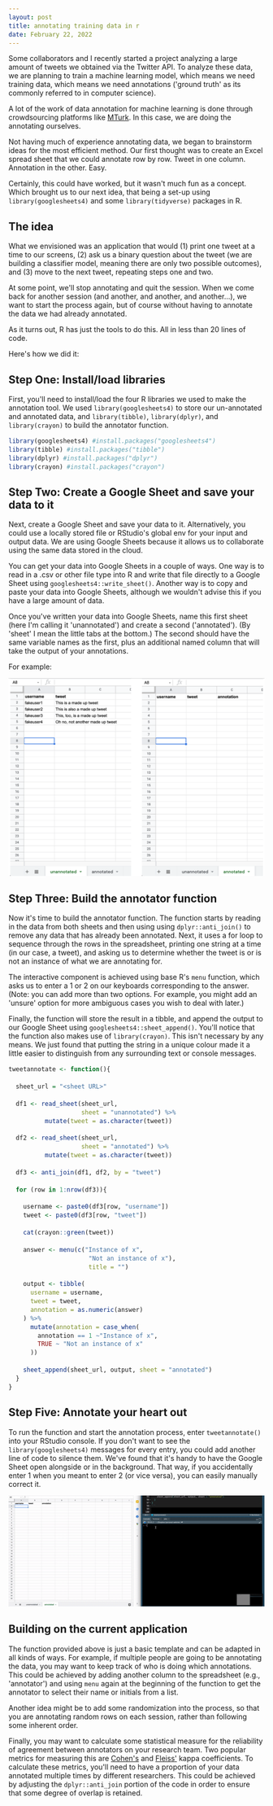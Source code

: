 ```yaml
---
layout: post
title: annotating training data in r
date: February 22, 2022
---
```


Some collaborators and I recently started a project analyzing a large amount of tweets we obtained via the Twitter API. To analyze these data, we are planning to train a machine learning model, which means we need training data, which means we need annotations ('ground truth' as its commonly referred to in computer science).

A lot of the work of data annotation for machine learning is done through crowdsourcing platforms like [MTurk](https://www.mturk.com/). In this case, we are doing the annotating ourselves. 

Not having much of experience annotating data, we began to brainstorm ideas for the most efficient method. Our first thought was to create an Excel spread sheet that we could annotate row by row. Tweet in one column. Annotation in the other. Easy. 

Certainly, this could have worked, but it wasn't much fun as a concept. Which brought us to our next idea, that being a set-up using `library(googlesheets4)` and some `library(tidyverse)` packages in R.

## The idea

What we envisioned was an application that would (1) print one tweet at a time to our screens, (2) ask us a binary question about the tweet (we are building a classifier model, meaning there are only two possible outcomes), and (3) move to the next tweet, repeating steps one and two. 

At some point, we'll stop annotating and quit the session. When we come back for another session (and another, and another, and another...), we want to start the process again, but of course without having to annotate the data we had already annotated.

As it turns out, R has just the tools to do this. All in less than 20 lines of code. 

Here's how we did it:

## Step One: Install/load libraries

First, you'll need to install/load the four R libraries we used to make the annotation tool. We used `library(googlesheets4)` to store our un-annotated and annotated data, and `library(tibble)`, `library(dplyr)`, and `library(crayon)` to build the annotator function.

```r
library(googlesheets4) #install.packages("googlesheets4")
library(tibble) #install.packages("tibble")
library(dplyr) #install.packages("dplyr")
library(crayon) #install.packages("crayon")
```

## Step Two: Create a Google Sheet and save your data to it

Next, create a Google Sheet and save your data to it. Alternatively, you could use a locally stored file or RStudio's global env for your input and output data. We are using Google Sheets because it allows us to collaborate using the same data stored in the cloud.

You can get your data into Google Sheets in a couple of ways. One way is to read in a .csv or other file type into R and write that file directly to a Google Sheet using `googlesheets4::write_sheet()`. Another way is to copy and paste your data into Google Sheets, although we wouldn't advise this if you have a large amount of data. 

Once you've written your data into Google Sheets, name this first sheet (here I'm calling it 'unannotated') and create a second ('annotated'). (By 'sheet' I mean the little tabs at the bottom.) The second should have the same variable names as the first, plus an additional named column that will take the output of your annotations. 

For example:

![](/images/2022-1-22-annotating-training-data-in-r/annotator-spreadsheet3.png)

## Step Three: Build the annotator function

Now it's time to build the annotator function. The function starts by reading in the data from both sheets and then using using `dplyr::anti_join()` to remove any data that has already been annotated. Next, it uses a for loop to sequence through the rows in the spreadsheet, printing one string at a time (in our case, a tweet), and asking us to determine whether the tweet is or is not an instance of what we are annotating for. 

The interactive component is achieved using base R's `menu` function, which asks us to enter a 1 or 2 on our keyboards corresponding to the answer. (Note: you can add more than two options. For example, you might add an 'unsure' option for more ambiguous cases you wish to deal with later.) 

Finally, the function will store the result in a tibble, and append the output to our Google Sheet using `googlesheets4::sheet_append()`. You'll notice that the function also makes use of `library(crayon)`. This isn't necessary by any means. We just found that putting the string in a unique colour made it a little easier to distinguish from any surrounding text or console messages. 

```r
tweetannotate <- function(){

  sheet_url = "<sheet URL>"

  df1 <- read_sheet(sheet_url, 
                    sheet = "unannotated") %>% 
          mutate(tweet = as.character(tweet))

  df2 <- read_sheet(sheet_url, 
                    sheet = "annotated") %>% 
          mutate(tweet = as.character(tweet))

  df3 <- anti_join(df1, df2, by = "tweet")

  for (row in 1:nrow(df3)){

    username <- paste0(df3[row, "username"])
    tweet <- paste0(df3[row, "tweet"])

    cat(crayon::green(tweet))

    answer <- menu(c("Instance of x", 
                      "Not an instance of x"), 
                      title = "")

    output <- tibble(
      username = username,
      tweet = tweet,
      annotation = as.numeric(answer)
    ) %>%
      mutate(annotation = case_when(
        annotation == 1 ~"Instance of x",
        TRUE ~ "Not an instance of x"
      ))

    sheet_append(sheet_url, output, sheet = "annotated")
  }
}
```

## Step Five: Annotate your heart out

To run the function and start the annotation process, enter `tweetannotate()` into your RStudio console. If you don't want to see the `library(googlesheets4)` messages for every entry, you could add another line of code to silence them. We've found that it's handy to have the Google Sheet open alongside or in the background. That way, if you accidentally enter 1 when you meant to enter 2 (or vice versa), you can easily manually correct it.

![](/images/2022-1-22-annotating-training-data-in-r/annotate-tweet-video.gif)

## Building on the current application

The function provided above is just a basic template and can be adapted in all kinds of ways. For example, if multiple people are going to be annotating the data, you may want to keep track of who is doing which annotations. This could be achieved by adding another column to the spreadsheet (e.g., 'annotator') and using `menu` again at the beginning of the function to get the annotator to select their name or initials from a list.

Another idea might be to add some randomization into the process, so that you are annotating random rows on each session, rather than following some inherent order.

Finally, you may want to calculate some statistical measure for the reliability of agreement between annotators on your research team. Two popular metrics for measuring this are [Cohen's](https://en.wikipedia.org/wiki/Cohen%27s_kappa) and [Fleiss'](https://en.wikipedia.org/wiki/Fleiss%27_kappa) kappa coefficients. To calculate these metrics, you'll need to have a proportion of your data annotated multiple times by different researchers. This could be achieved by adjusting the `dplyr::anti_join` portion of the code in order to ensure that some degree of overlap is retained.
